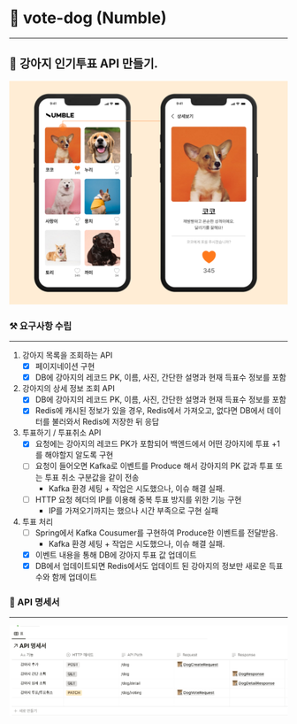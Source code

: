 # 📨 vote-dog (Numble)
- - -
## 🐶 강아지 인기투표 API 만들기.
![ex_main](./docs/main.png)


### ⚒️ 요구사항 수립
- - -
1. 강아지 목록을 조회하는 API
    - [x]  페이지네이션 구현
    - [x]  DB에 강아지의 레코드 PK, 이름, 사진, 간단한 설명과 현재 득표수 정보를 포함
2. 강아지의 상세 정보 조회 API
    - [x]  DB에 강아지의 레코드 PK, 이름, 사진, 간단한 설명과 현재 득표수 정보를 포함
    - [x]  Redis에 캐시된 정보가 있을 경우, Redis에서 가져오고, 없다면 DB에서 데이터를 불러와서 Redis에 저장한 뒤 응답
3. 투표하기 / 투표취소 API
    - [x]  요청에는 강아지의 레코드 PK가 포함되어 백엔드에서 어떤 강아지에 투표 +1 를 해야할지 알도록 구현
    - [ ]  요청이 들어오면 Kafka로 이벤트를 Produce 해서 강아지의 PK 값과 투표 또는 투표 취소 구분값을 같이 전송
        - Kafka 환경 세팅 + 작업은 시도했으나, 이슈 해결 실패.
    - [ ]  HTTP 요청 헤더의 IP를 이용해 중복 투표 방지를 위한 기능 구현
        - IP를 가져오기까지는 했으나 시간 부족으로 구현 실패
4. 투표 처리
    - [ ]  Spring에서 Kafka Cousumer를 구현하여 Produce한 이벤트를 전달받음.
        - Kafka 환경 세팅 + 작업은 시도했으나, 이슈 해결 실패.
    - [x]  이벤트 내용을 통해 DB에 강아지 투표 값 업데이트
    - [x]  DB에서 업데이트되면 Redis에서도 업데이트 된 강아지의 정보만 새로운 득표 수와 함께 업데이트

### 📄 API 명세서
- - -
![ex_main](./docs/api.png)
